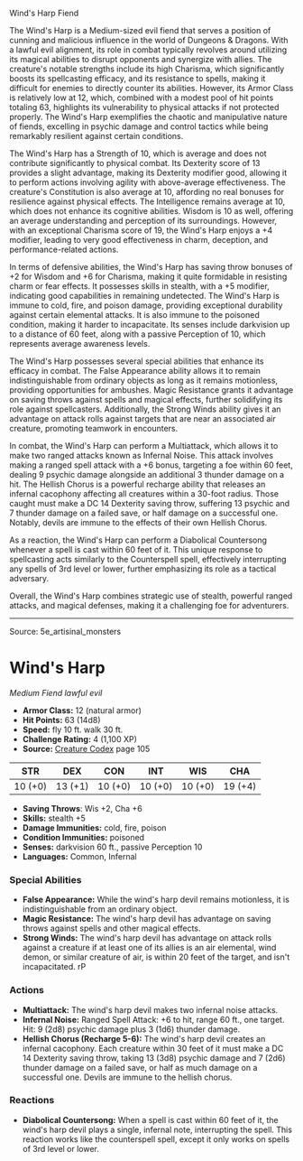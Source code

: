 <MonsterName/>Wind's Harp</MonsterName>
<CreatureType/>Fiend</CreatureType>

<summary>The Wind's Harp is a Medium-sized evil fiend that serves a position of cunning and malicious influence in the world of Dungeons & Dragons. With a lawful evil alignment, its role in combat typically revolves around utilizing its magical abilities to disrupt opponents and synergize with allies. The creature's notable strengths include its high Charisma, which significantly boosts its spellcasting efficacy, and its resistance to spells, making it difficult for enemies to directly counter its abilities. However, its Armor Class is relatively low at 12, which, combined with a modest pool of hit points totaling 63, highlights its vulnerability to physical attacks if not protected properly. The Wind's Harp exemplifies the chaotic and manipulative nature of fiends, excelling in psychic damage and control tactics while being remarkably resilient against certain conditions.</summary>

<detail>

The Wind's Harp has a Strength of 10, which is average and does not contribute significantly to physical combat. Its Dexterity score of 13 provides a slight advantage, making its Dexterity modifier good, allowing it to perform actions involving agility with above-average effectiveness. The creature's Constitution is also average at 10, affording no real bonuses for resilience against physical effects. The Intelligence remains average at 10, which does not enhance its cognitive abilities. Wisdom is 10 as well, offering an average understanding and perception of its surroundings. However, with an exceptional Charisma score of 19, the Wind's Harp enjoys a +4 modifier, leading to very good effectiveness in charm, deception, and performance-related actions. 

In terms of defensive abilities, the Wind's Harp has saving throw bonuses of +2 for Wisdom and +6 for Charisma, making it quite formidable in resisting charm or fear effects. It possesses skills in stealth, with a +5 modifier, indicating good capabilities in remaining undetected. The Wind's Harp is immune to cold, fire, and poison damage, providing exceptional durability against certain elemental attacks. It is also immune to the poisoned condition, making it harder to incapacitate. Its senses include darkvision up to a distance of 60 feet, along with a passive Perception of 10, which represents average awareness levels.

The Wind's Harp possesses several special abilities that enhance its efficacy in combat. The False Appearance ability allows it to remain indistinguishable from ordinary objects as long as it remains motionless, providing opportunities for ambushes. Magic Resistance grants it advantage on saving throws against spells and magical effects, further solidifying its role against spellcasters. Additionally, the Strong Winds ability gives it an advantage on attack rolls against targets that are near an associated air creature, promoting teamwork in encounters.

In combat, the Wind's Harp can perform a Multiattack, which allows it to make two ranged attacks known as Infernal Noise. This attack involves making a ranged spell attack with a +6 bonus, targeting a foe within 60 feet, dealing 9 psychic damage alongside an additional 3 thunder damage on a hit. The Hellish Chorus is a powerful recharge ability that releases an infernal cacophony affecting all creatures within a 30-foot radius. Those caught must make a DC 14 Dexterity saving throw, suffering 13 psychic and 7 thunder damage on a failed save, or half damage on a successful one. Notably, devils are immune to the effects of their own Hellish Chorus.

As a reaction, the Wind's Harp can perform a Diabolical Countersong whenever a spell is cast within 60 feet of it. This unique response to spellcasting acts similarly to the Counterspell spell, effectively interrupting any spells of 3rd level or lower, further emphasizing its role as a tactical adversary.

Overall, the Wind's Harp combines strategic use of stealth, powerful ranged attacks, and magical defenses, making it a challenging foe for adventurers.</detail>



---

Source: 5e_artisinal_monsters

# Wind's Harp

*Medium* *Fiend* *lawful evil*

- **Armor Class:** 12 (natural armor)
- **Hit Points:** 63 (14d8)
- **Speed:** fly 10 ft. walk 30 ft.
- **Challenge Rating:** 4 (1,100 XP)
- **Source:** [Creature Codex](https://koboldpress.com/kpstore/product/creature-codex-for-5th-edition-dnd) page 105

| STR | DEX | CON | INT | WIS | CHA |
| --- | --- | --- | --- | --- | --- |
| 10 (+0) | 13 (+1) | 10 (+0) | 10 (+0) | 10 (+0) | 19 (+4) |

- **Saving Throws**: Wis +2, Cha +6
- **Skills:** stealth +5
- **Damage Immunities:** cold, fire, poison
- **Condition Immunities:** poisoned
- **Senses:** darkvision 60 ft., passive Perception 10
- **Languages:** Common, Infernal

### Special Abilities

- **False Appearance:** While the wind's harp devil remains motionless, it is indistinguishable from an ordinary object.
- **Magic Resistance:** The wind's harp devil has advantage on saving throws against spells and other magical effects.
- **Strong Winds:** The wind's harp devil has advantage on attack rolls against a creature if at least one of its allies is an air elemental, wind demon, or similar creature of air, is within 20 feet of the target, and isn't incapacitated. rP

### Actions

- **Multiattack:** The wind's harp devil makes two infernal noise attacks.
- **Infernal Noise:** Ranged Spell Attack: +6 to hit, range 60 ft., one target. Hit: 9 (2d8) psychic damage plus 3 (1d6) thunder damage.
- **Hellish Chorus (Recharge 5-6):** The wind's harp devil creates an infernal cacophony. Each creature within 30 feet of it must make a DC 14 Dexterity saving throw, taking 13 (3d8) psychic damage and 7 (2d6) thunder damage on a failed save, or half as much damage on a successful one. Devils are immune to the hellish chorus.

### Reactions

- **Diabolical Countersong:** When a spell is cast within 60 feet of it, the wind's harp devil plays a single, infernal note, interrupting the spell. This reaction works like the counterspell spell, except it only works on spells of 3rd level or lower.




